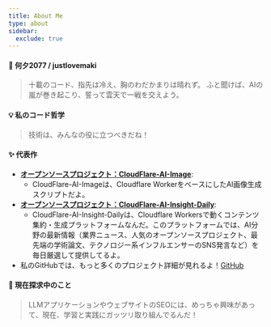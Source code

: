 ```yaml
---
title: About Me
type: about
sidebar:
  exclude: true
---
```

#### 👤 何夕2077 / justlovemaki

> 十載のコード、指先は冷え、胸のわだかまりは晴れず。
> ふと聞けば、AIの嵐が巻き起こり、誓って雲天で一戦を交えよう。

#### 💡 私のコード哲学

> 技術は、みんなの役に立つべきだね！

#### ✨ 代表作

*   **[オープンソースプロジェクト：CloudFlare-AI-Image](https://github.com/justlovemaki/CloudFlare-AI-Image)**:
    *   CloudFlare-AI-Imageは、Cloudflare WorkerをベースにしたAI画像生成スクリプトだよ。
*   **[オープンソースプロジェクト：CloudFlare-AI-Insight-Daily](https://github.com/justlovemaki/CloudFlare-AI-Insight-Daily)**:
    *   CloudFlare-AI-Insight-Dailyは、Cloudflare Workersで動くコンテンツ集約・生成プラットフォームなんだ。このプラットフォームでは、AI分野の最新情報（業界ニュース、人気のオープンソースプロジェクト、最先端の学術論文、テクノロジー系インフルエンサーのSNS発言など）を毎日厳選して提供してるよ。
*   私のGitHubでは、もっと多くのプロジェクト詳細が見れるよ！[GitHub](https://github.com/justlovemaki)

#### 🌱 現在探求中のこと

> LLMアプリケーションやウェブサイトのSEOには、めっちゃ興味があって、現在、学習と実践にガッツリ取り組んでるんだ！